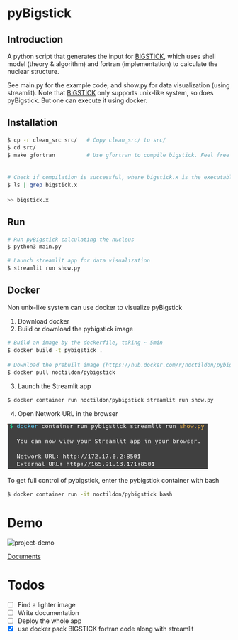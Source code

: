 # pyBigstick

## Introduction
A python script that generates the input for [BIGSTICK](https://github.com/cwjsdsu/BigstickPublick), which uses shell model (theory & algorithm) and fortran (implementation) to calculate the nuclear structure.

See main.py for the example code, and show.py for data visualization (using streamlit).
Note that [BIGSTICK](https://github.com/cwjsdsu/BigstickPublick) only supports unix-like system, so does pyBigstick.
But one can execute it using docker.

## Installation
```sh
$ cp -r clean_src src/   # Copy clean_src/ to src/
$ cd src/
$ make gfortran          # Use gfortran to compile bigstick. Feel free to use any other fortran compiler


# Check if compilation is successful, where bigstick.x is the executable
$ ls | grep bigstick.x

>> bigstick.x
```


## Run
```python
# Run pyBigstick calculating the nucleus
$ python3 main.py
```

```python
# Launch streamlit app for data visualization
$ streamlit run show.py
```


## Docker
Non unix-like system can use docker to visualize pyBigstick

1. Download docker
2. Build or download the pybigstick image

```sh
# Build an image by the dockerfile, taking ~ 5min
$ docker build -t pybigstick .

# Download the prebuilt image (https://hub.docker.com/r/noctildon/pybigstick)
$ docker pull noctildon/pybigstick
```

3. Launch the Streamlit app
```sh
$ docker container run noctildon/pybigstick streamlit run show.py
```
4. Open Network URL in the browser

![docker_pybigstick](./assets/docker_pybigstick.png)


To get full control of pybigstick, enter the pybigstick container with bash
```sh
$ docker container run -it noctildon/pybigstick bash
```


# Demo
![project-demo](./assets/project-demo.gif)



<a title="Documents" href="https://github.com/noctildon/pyBigstick/blob/master/docs/nucleus.md" target="_blank">Documents</a>

# Todos
- [ ] Find a lighter image
- [ ] Write documentation
- [ ] Deploy the whole app
- [x] use docker pack BIGSTICK fortran code along with streamlit